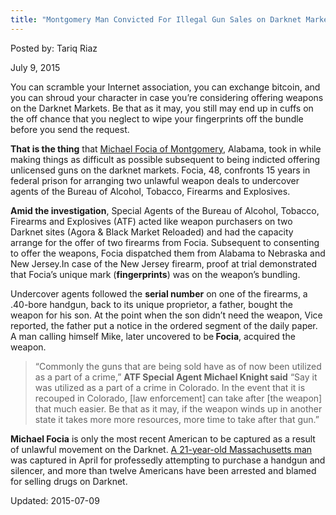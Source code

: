```yaml
---
title: "Montgomery Man Convicted For Illegal Gun Sales on Darknet Markets"
---
```


Posted by: Tariq Riaz 

<span>July 9, 2015</span>



    
<p>You can scramble your Internet association, you can exchange bitcoin, and you can shroud your character in case you&#8217;re considering offering weapons on the Darknet Markets. Be that as it may, you still may end up in cuffs on the off chance that you neglect to wipe your fingerprints off the bundle before you send the request.</p>
<p><strong>That is the thing</strong> that <a href="http://www.justice.gov/usao-mdal/pr/montgomery-man-convicted-illegal-gun-sales-darknet-sites">Michael Focia of Montgomery</a>, Alabama, took in while making things as difficult as possible subsequent to being indicted offering unlicensed guns on the darknet markets. Focia, 48, confronts 15 years in federal prison for arranging two unlawful weapon deals to undercover agents of the Bureau of Alcohol, Tobacco, Firearms and Explosives.</p>
<p><strong>Amid the investigation</strong>, Special Agents of the Bureau of Alcohol, Tobacco, Firearms and Explosives (ATF) acted like weapon purchasers on two Darknet sites (Agora &amp; Black Market Reloaded) and had the capacity arrange for the offer of two firearms from Focia. Subsequent to consenting to offer the weapons, Focia dispatched them from Alabama to Nebraska and New Jersey.In case of the New Jersey firearm, proof at trial demonstrated that Focia&#8217;s unique mark (<strong>fingerprints</strong>) was on the weapon&#8217;s bundling.</p>
<p>Undercover agents followed the <strong>serial number</strong> on one of the firearms, a .40-bore handgun, back to its unique proprietor, a father, bought the weapon for his son. At the point when the son didn&#8217;t need the weapon, Vice reported, the father put a notice in the ordered segment of the daily paper. A man calling himself Mike, later uncovered to be<strong> Focia</strong>, acquired the weapon.</p>
<blockquote><p>&#8220;Commonly the guns that are being sold have as of now been utilized as a part of a crime,&#8221; <strong>ATF Special Agent Michael Knight said</strong> &#8220;Say it was utilized as a part of a crime in Colorado. In the event that it is recouped in Colorado, [law enforcement] can take after [the weapon] that much easier. Be that as it may, if the weapon winds up in another state it takes more more resources, more time to take after that gun.&#8221;</p></blockquote>
<p><strong>Michael Focia</strong> is only the most recent American to be captured as a result of unlawful movement on the Darknet. <a href="/2015/04/03/man-charged-with-btc-purchase-of-firearm-and-silencer-on-darknet/">A 21-year-old Massachusetts man</a> was captured in April for professedly attempting to purchase a handgun and silencer, and more than twelve Americans have been arrested and blamed for selling drugs on Darknet.</p>

Updated: 2015-07-09

    
